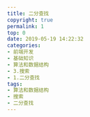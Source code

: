 ```yaml
---
title: 二分查找
copyright: true
permalink: 1
top: 0
date: 2019-05-19 14:22:32
categories:
- 前端开发
- 基础知识
- 算法和数据结构
- 3.搜索
- 1.二分查找
tags:
- 算法和数据结构
- 搜索
- 二分查找
---
```

